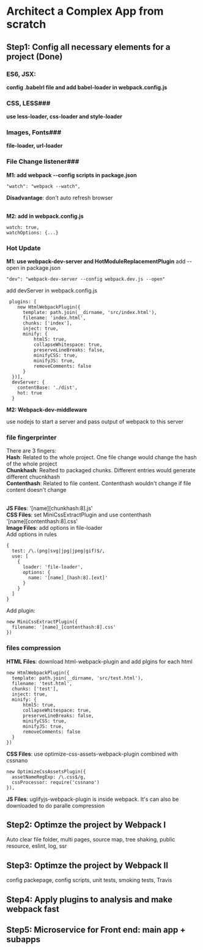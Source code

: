 # Architect a Complex App from scratch

## Step1: Config all necessary elements for a project (Done)
### ES6, JSX: ###
**config .babelrl file and add babel-loader in webpack.config.js**

### CSS, LESS###
**use less-loader, css-loader and style-loader**

### Images, Fonts###
**file-loader, url-loader**

### File Change listener###
**M1: add webpack --config scripts in package.json** <br />
```
"watch": "webpack --watch",
```
**Disadvantage**: don't auto refresh browser<br />
<br />

**M2: add in webpack.config.js**
```
watch: true,
watchOptions: {...}
```

### Hot Update ###
**M1: use webpack-dev-server and HotModuleReplacementPlugin**
add --open in package.json
```
"dev": "webpack-dev-server --config webpack.dev.js --open"
```
add devServer in webpack.config.js
```
 plugins: [
    new HtmlWebpackPlugin({
      template: path.join(__dirname, 'src/index.html'),
      filename: 'index.html',
      chunks: ['index'],
      inject: true,
      minify: {
          html5: true,
          collapseWhitespace: true,
          preserveLineBreaks: false,
          minifyCSS: true,
          minifyJS: true,
          removeComments: false
      }
  })],
  devServer: {
    contentBase: './dist',
    hot: true
  }
```

**M2: Webpack-dev-middleware**

use nodejs to start a server and pass output of webpack to this server


### file fingerprinter ### 
There are 3 fingers: <br />
**Hash**: Related to the whole project. One file change would change the hash of the whole project <br />
**Chunkhash**: Realted to packaged chunks. Different entries would generate different chucnkhash <br />
**Contenthash**: Related to file content. Contenthash wouldn't change if file content doesn't change<br />
<br />

**JS Files**: '[name][chunkhash:8].js'<br />
**CSS Files**: set MiniCssExtractPlugin and use contenthash<br />
'[name][contenthash:8].css'<br />
**Image Files**: add options in file-loader<br />
Add options in rules
```
{
  test: /\.(png|svg|jpg|jpeg|gif)$/,
  use: [
    {
      loader: 'file-loader',
      options: {
        name: '[name]_[hash:8].[ext]'
      }
    }
  ]
}
```
Add plugin:
```
new MiniCssExtractPlugin({
  filename: '[name]_[contenthash:8].css'
})
```

### files compression ### 
**HTML Files**: download html-webpack-plugin and add plgins for each html<br />
```
new HtmlWebpackPlugin({
  template: path.join(__dirname, 'src/test.html'),
  filename: 'test.html',
  chunks: ['test'],
  inject: true,
  minify: {
      html5: true,
      collapseWhitespace: true,
      preserveLineBreaks: false,
      minifyCSS: true,
      minifyJS: true,
      removeComments: false
  }
})
```
**CSS Files**: use optimize-css-assets-webpack-plugin combined with cssnano<br />
```
new OptimizeCssAssetsPlugin({
  assetNameRegExp: /\.css$/g,
  cssProcessor: require('cssnano')
}),
```
**JS Files**: uglifyjs-webpack-plugin is inside webpack. It's can also be downloaded to do paralle compression<br />

## Step2: Optimze the project by Webpack I
Auto clear file folder, multi pages, source map, tree shaking, public resource, eslint, log, ssr

## Step3: Optimze the project by Webpack II
config packepage, config scripts, unit tests, smoking tests, Travis

## Step4: Apply plugins to analysis and make webpack fast

## Step5: Microservice for Front end: main app + subapps
